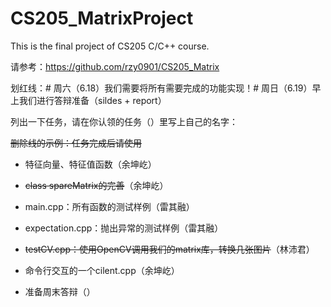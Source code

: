 # CS205_MatrixProject

This is the final project of CS205 C/C++ course.

请参考：https://github.com/rzy0901/CS205_Matrix

划红线：# 周六（6.18）我们需要将所有需要完成的功能实现！# 周日（6.19）早上我们进行答辩准备（sildes + report）

列出一下任务，请在你认领的任务（）里写上自己的名字：

   ~~删除线的示例：任务完成后请使用~~

   * 特征向量、特征值函数（余坤屹）

   * ~~class spareMatrix的完善~~（余坤屹）

   * main.cpp：所有函数的测试样例（雷其融）

   * expectation.cpp：抛出异常的测试样例（雷其融）

   * ~~testCV.cpp：使用OpenCV调用我们的matrix库，转换几张图片~~（林沛君）
    
   * 命令行交互的一个cilent.cpp（余坤屹）
    
   * 准备周末答辩（）
